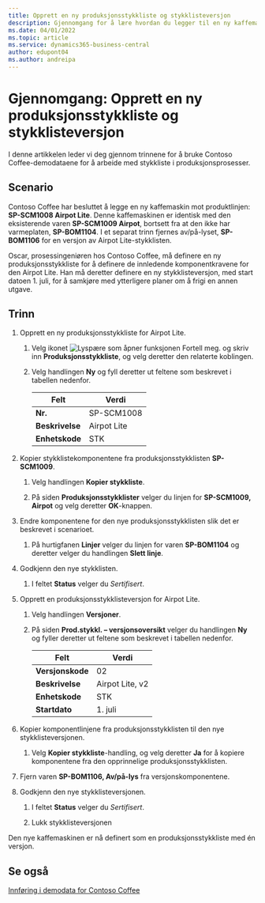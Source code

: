 ```yaml
---
title: Opprett en ny produksjonsstykkliste og stykklisteversjon
description: Gjennomgang for å lære hvordan du legger til en ny kaffemaskin i Contoso Coffees produktserie i Business Central.
ms.date: 04/01/2022
ms.topic: article
ms.service: dynamics365-business-central
author: edupont04
ms.author: andreipa
---
```


# Gjennomgang: Opprett en ny produksjonsstykkliste og stykklisteversjon

I denne artikkelen leder vi deg gjennom trinnene for å bruke Contoso Coffee-demodataene for å arbeide med stykkliste i produksjonsprosesser.  

## Scenario

Contoso Coffee har besluttet å legge en ny kaffemaskin mot produktlinjen: **SP-SCM1008 Airpot Lite**. Denne kaffemaskinen er identisk med den eksisterende varen **SP-SCM1009 Airpot**, bortsett fra at den ikke har varmeplaten, **SP-BOM1104**. I et separat trinn fjernes av/på-lyset, **SP-BOM1106** for en versjon av Airpot Lite-stykklisten.

Oscar, prosessingeniøren hos Contoso Coffee, må definere en ny produksjonsstykkliste for å definere de innledende komponentkravene for den Airpot Lite. Han må deretter definere en ny stykklisteversjon, med start datoen 1. juli, for å samkjøre med ytterligere planer om å frigi en annen utgave.

## Trinn

1. Opprett en ny produksjonsstykkliste for Airpot Lite.

    1. Velg ikonet ![Lyspære som åpner funksjonen Fortell meg.](../media/ui-search/search_small.png "Fortell hva du vil gjøre") og skriv inn **Produksjonsstykkliste**, og velg deretter den relaterte koblingen.  

    2. Velg handlingen **Ny** og fyll deretter ut feltene som beskrevet i tabellen nedenfor.  

        |Felt  |Verdi  |
        |---------|---------|
        |**Nr.** |SP-SCM1008|
        |**Beskrivelse** |Airpot Lite|
        |**Enhetskode**|STK  |

2. Kopier stykklistekomponentene fra produksjonsstykklisten **SP-SCM1009**.

    1. Velg handlingen **Kopier stykkliste**.

    2. På siden **Produksjonsstykklister** velger du linjen for **SP-SCM1009, Airpot** og velg deretter **OK**-knappen.

3. Endre komponentene for den nye produksjonsstykklisten slik det er beskrevet i scenarioet.

    1. På hurtigfanen **Linjer** velger du linjen for varen **SP-BOM1104** og deretter velger du handlingen **Slett linje**.  

4. Godkjenn den nye stykklisten.  

    1. I feltet **Status** velger du *Sertifisert*.  

5. Opprett en produksjonsstykklisteversjon for Airpot Lite.

    1. Velg handlingen **Versjoner**.

    2. På siden **Prod.stykkl. – versjonsoversikt** velger du handlingen **Ny** og fyller deretter ut feltene som beskrevet i tabellen nedenfor.  

        |Felt  |Verdi  |
        |---------|---------|
        |**Versjonskode** |02|
        |**Beskrivelse** |Airpot Lite, v2|
        |**Enhetskode**|STK  |  
        |**Startdato**|1. juli  |  

6. Kopier komponentlinjene fra produksjonsstykklisten til den nye stykklisteversjonen.

    1. Velg **Kopier stykkliste**-handling, og velg deretter **Ja** for å kopiere komponentene fra den opprinnelige produksjonsstykklisten.

7. Fjern varen **SP-BOM1106, Av/på-lys** fra versjonskomponentene.

8. Godkjenn den nye stykklisteversjonen.

    1. I feltet **Status** velger du *Sertifisert*.  

    2. Lukk stykklisteversjonen

Den nye kaffemaskinen er nå definert som en produksjonsstykkliste med én versjon.  

## Se også

[Innføring i demodata for Contoso Coffee](contoso-coffee-intro.md)  
